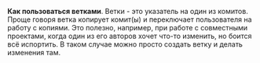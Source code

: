**Как пользоваться ветками**. Ветки - это указатель на один из комитов. Проще говоря ветка копирует комит(ы) и переключает пользователя на работу с копиями. Это полезно, например, при работе с совместными проектами, когда один из его авторов хочет что-то изменить, но боится всё испортить. В таком случае можно просто создать ветку и делать изменения там. 